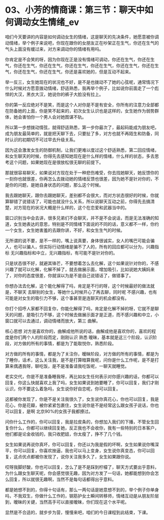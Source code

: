 # 03、小芳的情商课：第三节：聊天中如何调动女生情绪_ev

咱们今天要讲的内容是如何调动女生的情绪，这是聊天的先决条件，她愿意被你调动情绪，举个例子来说吧，你现在跟你的女朋友正在吵架正在生气，你还在生气的气头上面没有缓过来，对方来调动你的情绪有用吗。

你肯定是不会笑的呀，因为你现在正是没有情绪可调动，你还在生气，你还在生气，你还在生气，你还在生气，你还在生气，你还在生气，你还在生气，你还在生气，你还在生气，你还在生气，你还是喜欢她的，但是互动不起来。

举一反三，女生她现在的状况也不好，是不是也拨动不了她的心弦呢，通常情况下什么时候对方愿意拨动情绪，舒适熟悉，我再举个例子，比如说你前面走了一个彪悍的大汉，黑衣大汉，她说你的裤子大脸没有拉上。

你的第一反应绝对不是笑，而是这个人对你是不是有安全，你所有的注意力全部都在防备她的上面，你是笑不起来的，初次女生认识也是这样的，女生她作为弱势群体，她会害怕你一个男人会对她图谋不轨。

所以第一步想拨动情弦，就得舒适熟悉，第一步你最次了，最起码能成为朋友吧，成为朋友最简单的，就是把天聊下去，只要扯了多，对方也就不再陌生和防备，同时认识的初期切不可过早去升级关系。

因为这会激发女生的防御机制，让我们更难以度过这个舒适熟悉，第二回应情绪，和女生聊天的时候，你得先去感知她现在是什么样的情绪，什么样的状态，多去思考这个问题，如果她现在是很放松很无聊的前提下。

那就很容易聊天，如果说对方现在处于一种悲伤难受，你去找她聊天，她反馈你的一刻你也就很差，你再怎么去拨动她的情绪反馈也很差，因为她不是针对你的，不是你的问题，是她自身状态的问题，那么这个时候。

我去跟她聊天，跟你去跟她聊天，差别都不会很大，而对方状态很好的时候，你就算聊错了说错话了，可能也就没什么关系，所以说聊天互动之前，你得先去搞清楚，对方现在的状况大概是什么样的，这个在恋爱和武器当中的。

窗口识别当中会去讲，很多兄弟们不会聊天，并不是不会说话，而是无法准确的知道，女生她表达的意思，特别是不同情绪下面说的不同的话，意义都不一样，你约一个女生，女生她害羞的去跟你讲，不好，和女生生气的时候。

无所谓的说不要，是不一样的，嘴上说真要，身体很诚实，女人的嘴巴可能会骗人，也可以骗人，但实际行动情绪是骗不了人的，所有的回应都可以分为，兴趣指标 无兴趣指标和中立，无兴趣指标，有可能不是针对你的。

只是状态很不好，就避其锋芒，不要想着怎么去化解，这个如果说针对你的，不感兴趣了就可以化解，化解不掉了，就去做展示面，增加吸引，比如说她大姨妈来了，对你的态度很差，你就误以为是不是自己说错话了，做错事了。

你想办法去化解，这个能化解得了吗，肯定是不行的呀，这个时候最好的做法就是，不聊天 去聊别的女生，等她什么时候开心了再去聊，同时呢 不感兴趣，也有可能是对女生的吸引力不够，这个事甚至是连聊天的机会都没有。

你打个招呼人家都不回复你，你能化解得了吗，肯定是化解不掉的呀，它就不是聊天的问题，是吸引力不够，这个时候去做展示面才是正道，而不感兴趣和中立，小窗口就可以去通过，调动情绪而放大，第三 曲解。

核心思想 对方是喜欢你的，曲解成他所说的话，曲解成他是喜欢你的，喜欢的程度是你们两个人的阶段而定，刚刚认识 熟悉 暧昧，基本就是这三个阶段，认识阶段，对方做的所有的事情，都是为了能取悦你，熟悉阶段。

对方做的所有的事情，都是为了关注你，暧昧阶段，对方做的所有的事情，都是为了睡你，话术，这么关注我，是不是打算暗算我呢，问你是什么工作呢，是不是打算来偶遇我呀，聊吃饭，是不是准备请我吃饭呢，一聊天就睡觉。

老实交代，你是不是准备睡我呀，再比如女生任何表示对你感兴趣的话，你都可以回复，你这么快就喜欢上我了吗，女生如果说到她要睡了，你可以回复，我们才刚认识，你不要这么着急吗，女生说你好自恋呢，你可以回复。

这都被你发现了，你是不是关注我很久了，女生说你真花心，你也可以回复，我是花心，你是花瓣，被你紧紧包裹住，女生说你是不是经常这么跟女孩子说话，你也可以回复，是啊 北京90%的女孩子我都撩过。

问你什么工作的，你可以回复，我是拉皮条的，你想加入我们的下播，不管女生回复你什么，你都可以继续回复她，反正我也不会收你，我有一些特别的日本客户，他们都是论金收钱的，我只收肥妞，你太瘦了，挣不了几个钱。

女生如果说再说你真坏，你可以回复，你还以为我是假的坏啊，女生如果说你嘴深平，你可以回复，你喜欢挫逼，我也可以马上变身，女生说你真变态，你可以回复，这点优点都被你发现了，说你关注我多久了，女生如果跟你说。

哎呀我脚好酸，你也可以回复，怎么了是不是踩到柠檬了，聊天方式要出乎意料，为什么跟女生聊天呢，你会感觉很无趣，因为对方发了一句话，她都能想到你会怎么回复，所以就很无趣啊，当然不是每句话都得出乎意料。

都是她想不到的，你得十句话有，那么一两句话是她意想不到的，举个例子你单身吗，不我双生，你做什么工作的，钢筋护女土瞬间转移师，情绪互动是从朋友阶层到，暧昧的关键，当然高手可以直接暧昧，你们现在这个水平呢。

显然是不合适的，就步步为营，慢慢来吧，咱们的今日课程到此结束，下课。